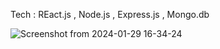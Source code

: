 
Tech : REact.js , Node.js , Express.js , Mongo.db 




![Screenshot from 2024-01-29 16-34-24](https://github.com/OnShubham/DevConnector/assets/93247322/2b6fbc29-6e79-41f1-aaf9-442db8fa33a3)
